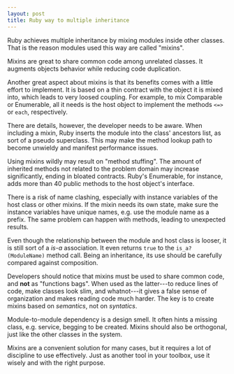 ```yaml
---
layout: post
title: Ruby way to multiple inheritance
---
```


Ruby achieves multiple inheritance by mixing modules inside other
classes. That is the reason modules used this way are called
"mixins".

Mixins are great to share common code among unrelated classes. It
augments objects behavior while reducing code duplication.

Another great aspect about mixins is that its benefits comes with a
little effort to implement. It is based on a thin contract with the
object it is mixed into, which leads to very loosed coupling. For
example, to mix Comparable or Enumerable, all it needs is the host
object to implement the methods `<=>` or `each`, respectively.

There are details, however, the developer needs to be aware. When
including a mixin, Ruby inserts the module into the class' ancestors
list, as sort of a pseudo superclass. This may make the method lookup
path to become unwieldy and manifest performance issues.

Using mixins wildly may result on "method stuffing". The amount of
inherited methods not related to the problem domain may increase
significantly, ending in bloated contracts. Ruby's Enumerable, for
instance, adds more than 40 public methods to the host object's interface.

There is a risk of name clashing, especially with instance variables of
the host class or other mixins. If the mixin needs its own state, make
sure the instance variables have unique names, e.g. use the module
name as a prefix. The same problem can happen with methods, leading to
unexpected results.

Even though the relationship between the module and host class is looser,
it is still sort of a _is-a_ association. It even returns `true` to the
`is_a?(ModuleName)` method call. Being an inheritance, its use should be
carefully compared against composition.

Developers should notice that mixins must be used to share common code,
and __not__ as "functions bags". When used as the latter---to reduce lines
of code, make classes look slim, and whatnot---it gives a false sense of
organization and makes reading code much harder. The key is to create
mixins based on _semantics_, not on _syntatics_.

Module-to-module dependency is a design smell. It often hints a missing
class, e.g. service, begging to be created. Mixins should also be
orthogonal, just like the other classes in the system.

Mixins are a convenient solution for many cases, but it requires a lot
of discipline to use effectively. Just as another tool in your toolbox,
use it wisely and with the right purpose.


